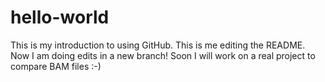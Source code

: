 # hello-world
This is my introduction to using GitHub.
This is me editing the README.
Now I am doing edits in a new branch! Soon I will work on a real project to compare BAM files :-)

